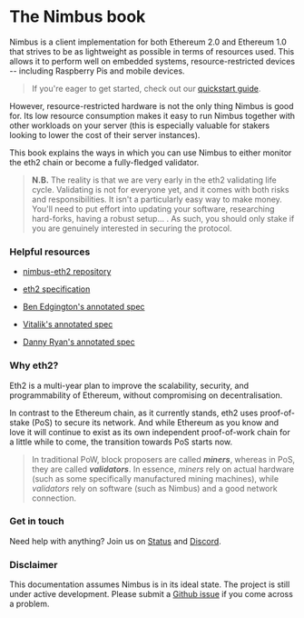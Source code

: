 # The Nimbus book

Nimbus is a client implementation for both Ethereum 2.0 and Ethereum 1.0 that strives to be as lightweight as possible in terms of resources used. This allows it to perform well on embedded systems, resource-restricted devices -- including Raspberry Pis and mobile devices.

> If you're eager to get started, check out our [quickstart guide](./quick-start.md).

However, resource-restricted hardware is not the only thing Nimbus is good for. Its low resource consumption makes it easy to run Nimbus together with other workloads on your server (this is especially valuable for stakers looking to lower the cost of their server instances).

This book explains the ways in which you can use Nimbus to either monitor the eth2 chain or become a fully-fledged validator.

> **N.B.** The reality is that we are very early in the eth2 validating life cycle. Validating is not for everyone yet, and it comes with both risks and responsibilities. It isn't a particularly easy way to make money. You'll need to put effort into updating your software, researching hard-forks, having a robust setup... . As such, you should only stake if you are genuinely interested in securing the protocol.



### Helpful resources

- [nimbus-eth2 repository](https://github.com/status-im/nimbus-eth2)
- [eth2 specification](https://github.com/ethereum/eth2.0-specs/tree/v1.0.1#phase-0)
- [Ben Edgington's annotated spec](https://benjaminion.xyz/eth2-annotated-spec/phase0/beacon-chain/) 

- [Vitalik's annotated spec](https://github.com/ethereum/annotated-spec/blob/master/phase0/beacon-chain.md)

- [Danny Ryan's annotated spec](https://notes.ethereum.org/@djrtwo/Bkn3zpwxB)


### Why eth2?

Eth2 is a multi-year plan to improve the scalability, security, and programmability of Ethereum, without compromising on decentralisation.

In contrast to the Ethereum chain, as it currently stands, eth2 uses proof-of-stake (PoS) to secure its network. And while Ethereum as you know and love it will continue to exist as its own independent proof-of-work chain for a little while to come, the transition towards PoS starts now.

> In traditional PoW, block proposers are called **_miners_**, whereas in PoS, they are called **_validators_**. In essence, _miners_ rely on actual hardware (such as some specifically manufactured mining machines), while _validators_ rely on software (such as Nimbus) and a good network connection.


### Get in touch

Need help with anything? Join us on [Status](https://join.status.im/nimbus-general) and [Discord](https://discord.gg/9dWwPnG).


### Disclaimer

This documentation assumes Nimbus is in its ideal state. The project is still under active development. Please submit a [Github issue](https://github.com/status-im/nimbus-eth2/issues) if you come across a problem.

<!-- > > > TODO:

1. fill up the gitbook content
2. write questions in the faq.md page -->
